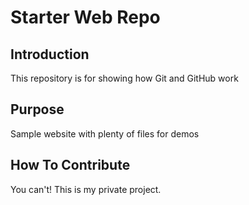 # Starter Web Repo

## Introduction

This repository is for showing how Git and GitHub work

## Purpose

Sample website with plenty of files for demos

## How To Contribute

You can't! This is my private project.